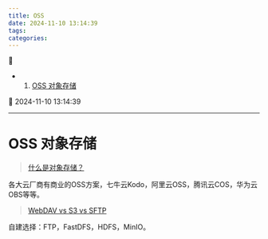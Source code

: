 ```yaml
---
title: OSS
date: 2024-11-10 13:14:39
tags: 
categories: 
---
```



💠

- 1. [OSS 对象存储](#oss-对象存储)

💠 2024-11-10 13:14:39
****************************************
# OSS 对象存储
> [什么是对象存储？](https://cloud.google.com/learn/what-is-object-storage?hl=zh-CN)

各大云厂商有商业的OSS方案，七牛云Kodo，阿里云OSS，腾讯云COS，华为云OBS等等。

> [WebDAV vs S3 vs SFTP](https://forum.duplicati.com/t/webdav-vs-s3-vs-sftp/817)  

自建选择：FTP，FastDFS，HDFS，MinIO。


